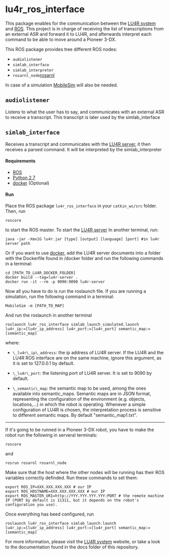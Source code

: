 lu4r\_ros\_interface
==============

This package enables for the communication between the [LU4R system][lu4r] and [ROS][ros]. This project is in charge of receiving the list of transcriptions from an external ASR and forward it to LU4R, and afterwards interpret each command to be able to move around a Pioneer 3-DX.

This ROS package provides tree different ROS nodes:

* `audiolistener`
* `simlab_interface`
* `simlab_interpreter`
* `rosarnl_node`[rosarnl]

In case of a simulation [MobileSim][mobilesim] will also be needed.


## `audiolistener`

Listens to what the user has to say, and communicates with an external ASR to receive a transcript. This transcript is later used by the simlab\_interface

## `simlab_interface`

Receives a transcript and communicates with the [LU4R server][lu4r], it then receives a parsed command. It will be interpreted by the simlab\_interpreter

#### Requirements

* [ROS][ros]
* [Python 2.7][python]
* [docker][docker] (Optional)


#### Run

Place the ROS package `lu4r_ros_interface` in your `catkin_ws/src` folder. Then, run

~~~
roscore
~~~

to start the ROS master. To start the [LU4R server][lu4r] In another terminal, run:

~~~
java -jar -Xmx1G lu4r.jar [type] [output] [language] [port] #in lu4r server path
~~~

Or if you want to use [docker][docker], add the LU4R server documents into a folder with the Dockerfile found in /docker folder and run the following commands in a terminal:

~~~
cd [PATH_TO_LU4R_DOCKER_FOLDER]
docker build --tag=lu4r-server .
docker run -it --rm -p 9090:9090 lu4r-server
~~~

Now all you have to do is run the roslaunch file. If you are running a simulation, run the following command in a terminal:

~~~
MobileSim -m [PATH_TO_MAP]
~~~

And run the roslaunch in another terminal
~~~
roslaunch lu4r_ros_interface simlab_launch_simulated.launch 
lu4r_ip:=[lu4r_ip_address] lu4r_port:=[lu4r_port] semantic_map:=[semantic_map]
~~~

where:

* `\_lu4r\_ip\_address`: the ip address of LU4R server. If the LU4R and the LU4R ROS interface are on the same machine, ignore this argument, as it is set to 127.0.0.1 by default.

* `\_lu4r\_port`: the listening port of LU4R server. It is set to 9090 by default.

* `\_semantic\_map`: the semantic map to be used, among the ones available into semantic\_maps. Semantic maps are in JSON format, representing the configuration of the environment (e.g. objects, locations,...) in which the robot is operating. Whenever a simple configuration of LU4R is chosen, the interpretation process is sensitive to different semantic maps. By default "semantic\_map1.txt".

---

If it's going to be runned in a Pioneer 3-DX robot, you have to make the robot run the following in serveral terminals:
~~~
roscore
~~~
and 

~~~
rosrun rosarnl rosarnl_node
~~~

Make sure that the host where the other nodes will be running has their ROS variables correctly definded. Run these commands to set them:

~~~
export ROS_IP=XXX.XXX.XXX.XXX # our IP
export ROS_HOSTNAME=XXX.XXX.XXX.XXX # our IP
export ROS_MASTER_URI=http://YYY.YYY.YYY.YYY:PORT # the remote machine IP (PORT by default is 11311, but it depends on the robot's configuration you use).
~~~

Once everything has beed configured, run 

~~~
roslaunch lu4r_ros_interface simlab_launch.launch 
lu4r_ip:=[lu4r_ip_address] lu4r_port:=[lu4r_port] semantic_map:=[semantic_map]
~~~

For more information, please visit the [LU4R system][lu4r] website, or take a look to the documentation found in the docs folder of this repository.

[lu4r]: http://sag.art.uniroma2.it/sluchain.html
[python]: https://www.python.org/
[ros]: http://www.ros.org/
[docker]: https://www.docker.com/
[rosarnl]: https://github.com/MobileRobots/ros-arnl
[mobilesim]: http://robots.mobilerobots.com/wiki/MobileSim
